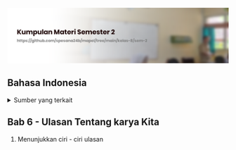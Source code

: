 ![Banner](/image/kls-8-sem-2.png)

## Bahasa Indonesia

<details>
  <summary>Sumber yang terkait</summary>

- [Buku paket bahasa indonesia bse](https://ernestoyoofi.github.io/pdf-perview/index.html?url=https%3A%2F%2Fepaper.myedisi.com%2Fbse%2F44221%2Fdocs%2FKelas-08-Revisi-2017-SMP-Bahasa-Indonesia-Siswa-44221.pdf%3Freload%3D1554106613833&inputtype=focusing_by_form)
- [www.kherysuryawan.id/2022/05/materi-lengkap-bahasa-i...](https://www.kherysuryawan.id/2020/05/materi-lengkap-bahasa-indonesia-kelas-8.html?m=1)
</details>

## Bab 6 - Ulasan Tentang karya Kita

1. Menunjukkan ciri - ciri ulasan
